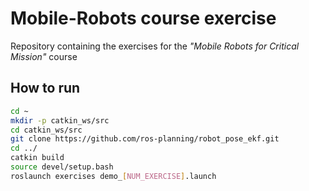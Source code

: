 # Mobile-Robots course exercise

Repository containing the exercises for the *"Mobile Robots for Critical Mission"* course

## How to run
```bash
cd ~
mkdir -p catkin_ws/src
cd catkin_ws/src
git clone https://github.com/ros-planning/robot_pose_ekf.git
cd ../
catkin build
source devel/setup.bash
roslaunch exercises demo_[NUM_EXERCISE].launch
```